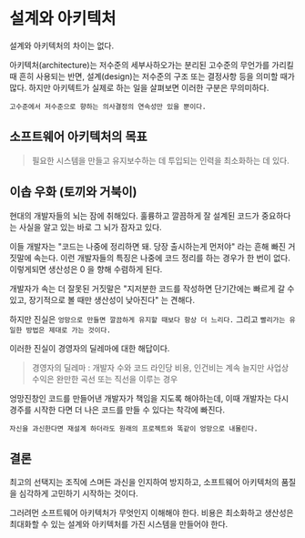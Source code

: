# 설계와 아키텍처

설계와 아키텍처의 차이는 없다.

아키텍처(architecture)는 저수준의 세부사하오가는 분리된 고수준의 무언가를 가리킬 때 흔히 사용되는 반면, 설계(design)는 저수준의 구조 또는 결정사항 등을 의미할 때가 많다.
하지만 아키텍트가 실제로 하는 일을 살펴보면 이러한 구분은 무의미하다.

`고수준에서 저수준으로 향하는 의사결정의 연속성만 있을 뿐이다.`

## 소프트웨어 아키텍처의 목표

> 필요한 시스템을 만들고 유지보수하는 데 투입되는 인력을 최소화하는 데 있다.

## 이솝 우화 (토끼와 거북이)

현대의 개발자들의 뇌는 잠에 취해있다. 훌륭하고 깔끔하게 잘 설계된 코드가 중요하다는 사실을 알고 있는 바로 그 뇌가 잠자고 있다.

이들 개발자는 "코드는 나중에 정리하면 돼. 당장 출시하는게 먼저야" 라는 흔해 빠진 거짓말에 속는다. 이런 개발자들의 특징은 나중에 코드 정리를 하는 경우가 한 번이 없다.
이렇게되면 생산성은 0 을 향해 수렴하게 된다.

개발자가 속는 더 잘못된 거짓말은 "지저분한 코드를 작성하면 단기간에는 빠르게 갈 수 있고, 장기적으로 볼 때만 생산성이 낮아진다" 는 견해다.

하지만 진실은 `엉망으로 만들면 깔끔하게 유지할 때보다 항상 더 느리다.` 그리고 `빨리가는 유일한 방법은 제대로 가는 것이다.`

이러한 진실이 경영자의 딜레마에 대한 해답이다.

> 경영자의 딜레마 : 개발자 수와 코드 라인당 비용, 인건비는 계속 늘지만 사업상 수익은 완만한 곡선 또는 직선을 이루는 경우

엉망진창인 코드를 만들어낸 개발자가 책임을 지도록 해야하는데, 이때 개발자는 다시 경주를 시작한 다면 더 나은 코드를 만들 수 있다는 착각에 빠진다.

`자신을 과신한다면 재설계 하더라도 원래의 프로젝트와 똑같이 엉망으로 내몰린다.`

## 결론

최고의 선택지는 조직에 스며든 과신을 인지하여 방지하고, 소프트웨어 아키텍처의 품질을 심각하게 고민하기 시작하는 것이다. 

그러려먼 소프트웨어 아키텍처가 무엇인지 이해해야 한다. 비용은 최소화하고 생산성은 최대화할 수 있는 설계와 아키텍처를 가진 시스템을 만들어야 한다.
